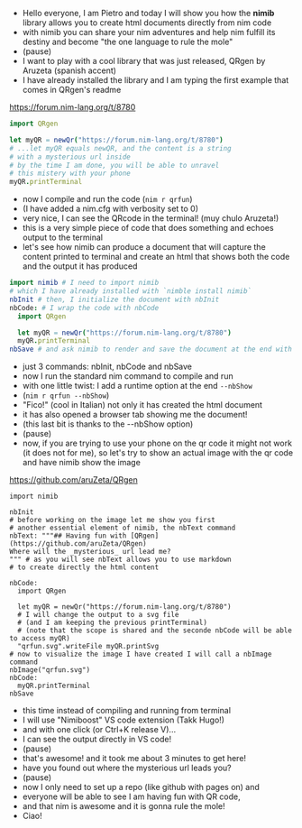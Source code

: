 - Hello everyone, I am Pietro and today
  I will show you how the **nimib** library
  allows you to create html documents directly from nim code
- with nimib you can share your nim adventures
  and help nim fulfill its destiny and become
  "the one language to rule the mole"
- (pause)
- I want to play with a cool library that was just released,
  QRgen by Aruzeta (spanish accent)
- I have already installed the library
  and I am typing the first example that comes in QRgen's readme

https://forum.nim-lang.org/t/8780

```nim
import QRgen

let myQR = newQr("https://forum.nim-lang.org/t/8780")
# ...let myQR equals newQR, and the content is a string
# with a mysterious url inside
# by the time I am done, you will be able to unravel
# this mistery with your phone
myQR.printTerminal
```
- now I compile and run the code (`nim r qrfun`)
- (I have added a nim.cfg with verbosity set to 0)
- very nice, I can see the QRcode in the terminal!
  (muy chulo Aruzeta!)
- this is a very simple piece of code that does something
  and echoes output to the terminal
- let's see how nimib can produce a document
  that will capture the content printed to terminal
  and create an html that shows both the code 
  and the output it has produced
```nim
import nimib # I need to import nimib
# which I have already installed with `nimble install nimib`
nbInit # then, I initialize the document with nbInit
nbCode: # I wrap the code with nbCode
  import QRgen

  let myQR = newQr("https://forum.nim-lang.org/t/8780")
  myQR.printTerminal
nbSave # and ask nimib to render and save the document at the end with nbSave
```
- just 3 commands: nbInit, nbCode and nbSave
- now I run the standard nim command to compile and run
- with one little twist: I add a runtime option at the end `--nbShow`
- (`nim r qrfun --nbShow`)
- "Fico!" (cool in Italian) not only it has created the html document
- it has also opened a browser tab showing me the document!
- (this last bit is thanks to the --nbShow option)
- (pause)
- now, if you are trying to use your phone on the qr code
  it might not work (it does not for me),
  so let's try to show an actual image with the qr code
  and have nimib show the image

https://github.com/aruZeta/QRgen

```
import nimib

nbInit
# before working on the image let me show you first
# another essential element of nimib, the nbText command
nbText: """## Having fun with [QRgen](https://github.com/aruZeta/QRgen)
Where will the _mysterious_ url lead me?
""" # as you will see nbText allows you to use markdown
# to create directly the html content

nbCode:
  import QRgen

  let myQR = newQr("https://forum.nim-lang.org/t/8780")
  # I will change the output to a svg file
  # (and I am keeping the previous printTerminal)
  # (note that the scope is shared and the seconde nbCode will be able to access myQR)
  "qrfun.svg".writeFile myQR.printSvg
# now to visualize the image I have created I will call a nbImage command
nbImage("qrfun.svg")
nbCode:
  myQR.printTerminal
nbSave
```
- this time instead of compiling and running from terminal
- I will use "Nimiboost" VS code extension (Takk Hugo!)
- and with one click (or Ctrl+K release V)...
- I can see the output directly in VS code!
- (pause)
- that's awesome! and it took me about 3 minutes to get here!
- have you found out where the mysterious url leads you?
- (pause)
- now I only need to set up a repo (like github with pages on) and
- everyone will be able to see I am having fun with QR code,
- and that nim is awesome and it is gonna rule the mole!
- Ciao!